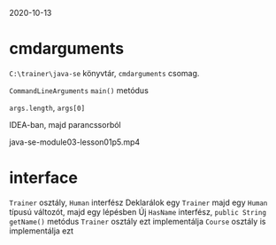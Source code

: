 
2020-10-13

# cmdarguments

`C:\trainer\java-se` könyvtár, `cmdarguments` csomag.

`CommandLineArguments` `main()` metódus

`args.length`, `args[0]`

IDEA-ban, majd parancssorból

java-se-module03-lesson01p5.mp4

# interface

`Trainer` osztály, `Human` interfész
Deklarálok egy `Trainer` majd egy `Human` típusú változót, majd egy lépésben
Új `HasName` interfész, `public String getName()` metódus
`Trainer` osztály ezt implementálja
`Course` osztály is implementálja ezt

